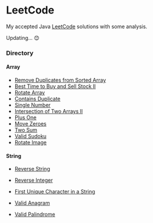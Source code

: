 # LeetCode

My accepted Java [LeetCode](https://leetcode-cn.com/) solutions with some analysis.

Updating... :blush:

### Directory

#### Array

* [Remove Duplicates from Sorted Array](problems/Array/RemoveDuplicatesfromSortedArray)
* [Best Time to Buy and Sell Stock II](problems/Array/BestTimetoBuyandSellStockII)
* [Rotate Array](problems/Array/RotateArray)
* [Contains Duplicate](problems/Array/ContainsDuplicate)
* [Single Number](problems/Array/SingleNumber)
* [Intersection of Two Arrays II](problems/Array/IntersectionofTwoArraysII)
* [Plus One](problems/Array/PlusOne)
* [Move Zeroes](problems/Array/MoveZeroes)
* [Two Sum](problems/Array/TwoSum)
* [Valid Sudoku](problems/Array/ValidSudoku)
* [Rotate Image](problems/Array/RotateImage)

#### String

* [Reverse String](problems/String/ReverseString)

* [Reverse Integer](problems/String/ReverseInteger)

* [First Unique Character in a String](problems/String/FirstUniqueCharacterinaString)

* [Valid Anagram](problems/String/ValidAnagram)

* [Valid Palindrome](problems/String/ValidPalindrome)


